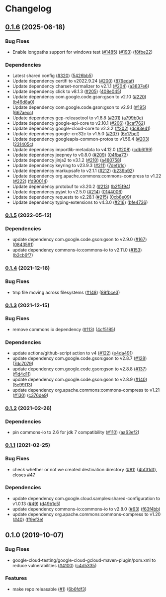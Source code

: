 # Changelog

## [0.1.6](https://github.com/googleapis/java-gcloud-maven-plugin/compare/v0.1.5...v0.1.6) (2025-06-18)


### Bug Fixes

* Enable longpaths support for windows test ([#1485](https://github.com/googleapis/java-gcloud-maven-plugin/issues/1485)) ([#193](https://github.com/googleapis/java-gcloud-maven-plugin/issues/193)) ([f8fbe22](https://github.com/googleapis/java-gcloud-maven-plugin/commit/f8fbe225698ac41ac1738d1202d67c45e86e9780))


### Dependencies

* Latest shared config ([#320](https://github.com/googleapis/java-gcloud-maven-plugin/issues/320)) ([5426bb5](https://github.com/googleapis/java-gcloud-maven-plugin/commit/5426bb52b9d54fb49ab047d87aa5a3fcce2245a1))
* Update dependency certifi to v2022.9.24 ([#200](https://github.com/googleapis/java-gcloud-maven-plugin/issues/200)) ([879edaf](https://github.com/googleapis/java-gcloud-maven-plugin/commit/879edaf9efcc70687976149a1e05dd07bd172ede))
* Update dependency charset-normalizer to v2.1.1 ([#204](https://github.com/googleapis/java-gcloud-maven-plugin/issues/204)) ([a3837e6](https://github.com/googleapis/java-gcloud-maven-plugin/commit/a3837e69e5837f450b8f8792fd629f9a3d103906))
* Update dependency click to v8.1.3 ([#205](https://github.com/googleapis/java-gcloud-maven-plugin/issues/205)) ([408e045](https://github.com/googleapis/java-gcloud-maven-plugin/commit/408e045193d8f24f9bf613275555cd4a1f17dc71))
* Update dependency com.google.code.gson:gson to v2.10 ([#220](https://github.com/googleapis/java-gcloud-maven-plugin/issues/220)) ([b46d8a0](https://github.com/googleapis/java-gcloud-maven-plugin/commit/b46d8a0f71d68a47a8e6f9f6c3fceb554d517c47))
* Update dependency com.google.code.gson:gson to v2.9.1 ([#195](https://github.com/googleapis/java-gcloud-maven-plugin/issues/195)) ([667aecc](https://github.com/googleapis/java-gcloud-maven-plugin/commit/667aecc590689a0caf4b71302e09aedf7ef22f19))
* Update dependency gcp-releasetool to v1.8.8 ([#201](https://github.com/googleapis/java-gcloud-maven-plugin/issues/201)) ([a799b0e](https://github.com/googleapis/java-gcloud-maven-plugin/commit/a799b0e360c54492c57af579af56b3d2777bdcc6))
* Update dependency google-api-core to v2.10.1 ([#206](https://github.com/googleapis/java-gcloud-maven-plugin/issues/206)) ([8caf762](https://github.com/googleapis/java-gcloud-maven-plugin/commit/8caf762a08137030ffec3f67cb27657881d5b63f))
* Update dependency google-cloud-core to v2.3.2 ([#202](https://github.com/googleapis/java-gcloud-maven-plugin/issues/202)) ([dc83e41](https://github.com/googleapis/java-gcloud-maven-plugin/commit/dc83e415af3d8d91ed2c7ff186c418779f66ba5b))
* Update dependency google-crc32c to v1.5.0 ([#207](https://github.com/googleapis/java-gcloud-maven-plugin/issues/207)) ([6c17bcf](https://github.com/googleapis/java-gcloud-maven-plugin/commit/6c17bcf54b828be0fb42fa1be7828aca194191d8))
* Update dependency googleapis-common-protos to v1.56.4 ([#203](https://github.com/googleapis/java-gcloud-maven-plugin/issues/203)) ([231405c](https://github.com/googleapis/java-gcloud-maven-plugin/commit/231405c1f53df56c6873ad9a8e2c06f9060c17ab))
* Update dependency importlib-metadata to v4.12.0 ([#208](https://github.com/googleapis/java-gcloud-maven-plugin/issues/208)) ([cdb6f99](https://github.com/googleapis/java-gcloud-maven-plugin/commit/cdb6f99d3bea2d9eac2c86d45fb938a4c1a62966))
* Update dependency jeepney to v0.8.0 ([#209](https://github.com/googleapis/java-gcloud-maven-plugin/issues/209)) ([04fba73](https://github.com/googleapis/java-gcloud-maven-plugin/commit/04fba7325cf0aef1e70e8f421ed527de1b3d27e1))
* Update dependency jinja2 to v3.1.2 ([#210](https://github.com/googleapis/java-gcloud-maven-plugin/issues/210)) ([a480758](https://github.com/googleapis/java-gcloud-maven-plugin/commit/a4807582f8307e4ca696a0b625a6550d5a44fd4f))
* Update dependency keyring to v23.9.3 ([#211](https://github.com/googleapis/java-gcloud-maven-plugin/issues/211)) ([7defb1c](https://github.com/googleapis/java-gcloud-maven-plugin/commit/7defb1c0aaed6dc7fe0784f7f233c9c36205e6fe))
* Update dependency markupsafe to v2.1.1 ([#212](https://github.com/googleapis/java-gcloud-maven-plugin/issues/212)) ([b239b92](https://github.com/googleapis/java-gcloud-maven-plugin/commit/b239b9205a973d4f2aadd793d2a766491e8c1513))
* Update dependency org.apache.commons:commons-compress to v1.22 ([#222](https://github.com/googleapis/java-gcloud-maven-plugin/issues/222)) ([fd90014](https://github.com/googleapis/java-gcloud-maven-plugin/commit/fd90014744faf6654aac999e47e37e9c82c02d18))
* Update dependency protobuf to v3.20.2 ([#213](https://github.com/googleapis/java-gcloud-maven-plugin/issues/213)) ([b2f5f94](https://github.com/googleapis/java-gcloud-maven-plugin/commit/b2f5f94573cdd57c2d4f6f8d6479d3d951e519e3))
* Update dependency pyjwt to v2.5.0 ([#214](https://github.com/googleapis/java-gcloud-maven-plugin/issues/214)) ([0144006](https://github.com/googleapis/java-gcloud-maven-plugin/commit/0144006fe0f1cf8b9e91ba87fd94c7b88bbd5402))
* Update dependency requests to v2.28.1 ([#215](https://github.com/googleapis/java-gcloud-maven-plugin/issues/215)) ([0cb8e09](https://github.com/googleapis/java-gcloud-maven-plugin/commit/0cb8e09ed6ae4d241093373758335ae167c560fc))
* Update dependency typing-extensions to v4.3.0 ([#216](https://github.com/googleapis/java-gcloud-maven-plugin/issues/216)) ([bfe4736](https://github.com/googleapis/java-gcloud-maven-plugin/commit/bfe47363bc5aa92c08486540b371b79e5e7c423b))

### [0.1.5](https://github.com/googleapis/java-gcloud-maven-plugin/compare/v0.1.4...v0.1.5) (2022-05-12)


### Dependencies

* update dependency com.google.code.gson:gson to v2.9.0 ([#167](https://github.com/googleapis/java-gcloud-maven-plugin/issues/167)) ([0843591](https://github.com/googleapis/java-gcloud-maven-plugin/commit/0843591ea675dc16db9c72275ebd1fb8c5d97b4d))
* update dependency commons-io:commons-io to v2.11.0 ([#153](https://github.com/googleapis/java-gcloud-maven-plugin/issues/153)) ([b2cb6f7](https://github.com/googleapis/java-gcloud-maven-plugin/commit/b2cb6f714048517fb7ea2fd6f1025b47400081e3))

### [0.1.4](https://www.github.com/googleapis/java-gcloud-maven-plugin/compare/v0.1.3...v0.1.4) (2021-12-16)


### Bug Fixes

* tmp file moving across filesystems ([#148](https://www.github.com/googleapis/java-gcloud-maven-plugin/issues/148)) ([89fbce3](https://www.github.com/googleapis/java-gcloud-maven-plugin/commit/89fbce3218cfb9304d416f9ba6e45db147ac56c0))

### [0.1.3](https://www.github.com/googleapis/java-gcloud-maven-plugin/compare/v0.1.2...v0.1.3) (2021-12-15)


### Bug Fixes

* remove commons io dependency ([#113](https://www.github.com/googleapis/java-gcloud-maven-plugin/issues/113)) ([4cf5185](https://www.github.com/googleapis/java-gcloud-maven-plugin/commit/4cf51852779c55b4dd9f5e636b4227c0ab053ae1))


### Dependencies

* update actions/github-script action to v4 ([#122](https://www.github.com/googleapis/java-gcloud-maven-plugin/issues/122)) ([e4da491](https://www.github.com/googleapis/java-gcloud-maven-plugin/commit/e4da4917da5a319f61c1e9e47eb9946b61755af0))
* update dependency com.google.code.gson:gson to v2.8.7 ([#128](https://www.github.com/googleapis/java-gcloud-maven-plugin/issues/128)) ([7dc7079](https://www.github.com/googleapis/java-gcloud-maven-plugin/commit/7dc7079016928b16641838d6551d0a6e98fa4060))
* update dependency com.google.code.gson:gson to v2.8.8 ([#137](https://www.github.com/googleapis/java-gcloud-maven-plugin/issues/137)) ([f1d4d11](https://www.github.com/googleapis/java-gcloud-maven-plugin/commit/f1d4d11d4146a9251f887b6c7c8eb3e2094b2999))
* update dependency com.google.code.gson:gson to v2.8.9 ([#140](https://www.github.com/googleapis/java-gcloud-maven-plugin/issues/140)) ([5e99f13](https://www.github.com/googleapis/java-gcloud-maven-plugin/commit/5e99f132937936f1558e64eaeb050cd0a5783824))
* update dependency org.apache.commons:commons-compress to v1.21 ([#130](https://www.github.com/googleapis/java-gcloud-maven-plugin/issues/130)) ([c376de9](https://www.github.com/googleapis/java-gcloud-maven-plugin/commit/c376de925d7db2c2aa1da64ad5b20e4c9912fc4b))

### [0.1.2](https://www.github.com/googleapis/java-gcloud-maven-plugin/compare/v0.1.1...v0.1.2) (2021-02-26)


### Dependencies

* pin commons-io to 2.6 for jdk 7 compatibility ([#110](https://www.github.com/googleapis/java-gcloud-maven-plugin/issues/110)) ([aa63ef2](https://www.github.com/googleapis/java-gcloud-maven-plugin/commit/aa63ef257d653edf5e480803efc8fcb1282afbb6))

### [0.1.1](https://www.github.com/googleapis/java-gcloud-maven-plugin/compare/v0.1.0...v0.1.1) (2021-02-25)


### Bug Fixes

* check whether or not we created destination directory ([#81](https://www.github.com/googleapis/java-gcloud-maven-plugin/issues/81)) ([4bf31df](https://www.github.com/googleapis/java-gcloud-maven-plugin/commit/4bf31df4fa1f99f8223d745ea396d3e0ed2bf886)), closes [#47](https://www.github.com/googleapis/java-gcloud-maven-plugin/issues/47)


### Dependencies

* update dependency com.google.cloud.samples:shared-configuration to v1.0.13 ([#49](https://www.github.com/googleapis/java-gcloud-maven-plugin/issues/49)) ([d49b1c5](https://www.github.com/googleapis/java-gcloud-maven-plugin/commit/d49b1c5237e86627f2d13cb317ef9a4a393e89cc))
* update dependency commons-io:commons-io to v2.8.0 ([#63](https://www.github.com/googleapis/java-gcloud-maven-plugin/issues/63)) ([f63f4bb](https://www.github.com/googleapis/java-gcloud-maven-plugin/commit/f63f4bb0013f7874dd6ca348f1a47e922075e162))
* update dependency org.apache.commons:commons-compress to v1.20 ([#40](https://www.github.com/googleapis/java-gcloud-maven-plugin/issues/40)) ([ff9ef3e](https://www.github.com/googleapis/java-gcloud-maven-plugin/commit/ff9ef3e84c732318aac1e8e65d3658b9a5bb2663))

## 0.1.0 (2019-10-07)


### Bug Fixes

* google-cloud-testing/google-cloud-gcloud-maven-plugin/pom.xml to reduce vulnerabilities ([#4100](https://www.github.com/googleapis/java-gcloud-maven-plugin/issues/4100)) ([c4d5335](https://www.github.com/googleapis/java-gcloud-maven-plugin/commit/c4d5335))


### Features

* make repo releasable ([#1](https://www.github.com/googleapis/java-gcloud-maven-plugin/issues/1)) ([6b6fdf3](https://www.github.com/googleapis/java-gcloud-maven-plugin/commit/6b6fdf3))
